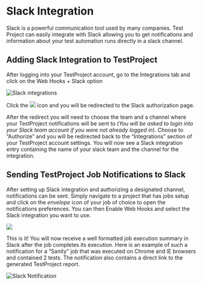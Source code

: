 # Slack Integration

Slack is a powerful communication tool used by many companies. Test Project can easily integrate with Slack allowing you to get notifications and information about your test automation runs directly in a slack channel.

## Adding Slack Integration to TestProject

After logging into your TestProject account, go to the Integrations tab and click on the Web Hooks + Slack option

![Slack integrations](<../.gitbook/assets/image (22).png>)

Click the ![](https://blog.testproject.io/wp-content/uploads/2019/03/add\_to\_slack.png) icon and you will be redirected to the Slack authorization page.

After the redirect you will need to choose the team and a channel where your TestProject notifications will be sent to (_You will be asked to login into your Slack team account if you were not already logged in_). Choose to “Authorize” and you will be redirected back to the “Integrations” section of your TestProject account settings. You will now see a Slack integration entry containing the name of your slack team and the channel for the integration.

## Sending TestProject Job Notifications to Slack

After setting up Slack integration and authorizing a designated channel, notifications can be sent. Simply navigate to a project that has jobs setup and click on the _envelope_ icon of your job of choice to open the notifications preferences. You can then Enable Web Hooks and select the Slack integration you want to use.

![](<../.gitbook/assets/image (80) (1).png>)

This is it! You will now receive a well formatted job execution summary in Slack after the job completes its execution. Here is an example of such a notification for a “Sanity” job that was executed on Chrome and IE browsers and contained 2 tests. The notification also contains a direct link to the generated TestProject report.

![Slack Notification](https://blog.testproject.io/wp-content/uploads/2019/03/chrome\_s2dPcnsKJp.png)
